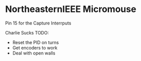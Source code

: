 # NortheasternIEEE Micromouse

Pin 15 for the Capture Interrputs

Charlie Sucks
TODO:
  - Reset the PID on turns
  - Get encoders to work
  - Deal with open walls
